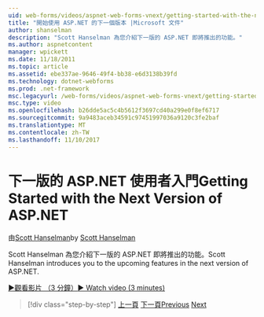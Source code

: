 ```yaml
---
uid: web-forms/videos/aspnet-web-forms-vnext/getting-started-with-the-next-version-of-aspnet
title: "開始使用 ASP.NET 的下一個版本 |Microsoft 文件"
author: shanselman
description: "Scott Hanselman 為您介紹下一版的 ASP.NET 即將推出的功能。"
ms.author: aspnetcontent
manager: wpickett
ms.date: 11/18/2011
ms.topic: article
ms.assetid: ebe337ae-9646-49f4-bb38-e6d3138b39fd
ms.technology: dotnet-webforms
ms.prod: .net-framework
msc.legacyurl: /web-forms/videos/aspnet-web-forms-vnext/getting-started-with-the-next-version-of-aspnet
msc.type: video
ms.openlocfilehash: b26dde5ac5c4b5612f3697cd40a299e0f8ef6717
ms.sourcegitcommit: 9a9483aceb34591c97451997036a9120c3fe2baf
ms.translationtype: MT
ms.contentlocale: zh-TW
ms.lasthandoff: 11/10/2017
---
```

<a name="getting-started-with-the-next-version-of-aspnet"></a><span data-ttu-id="a9794-103">下一版的 ASP.NET 使用者入門</span><span class="sxs-lookup"><span data-stu-id="a9794-103">Getting Started with the Next Version of ASP.NET</span></span>
====================
<span data-ttu-id="a9794-104">由[Scott Hanselman](https://github.com/shanselman)</span><span class="sxs-lookup"><span data-stu-id="a9794-104">by [Scott Hanselman](https://github.com/shanselman)</span></span>

<span data-ttu-id="a9794-105">Scott Hanselman 為您介紹下一版的 ASP.NET 即將推出的功能。</span><span class="sxs-lookup"><span data-stu-id="a9794-105">Scott Hanselman introduces you to the upcoming features in the next version of ASP.NET.</span></span>

[<span data-ttu-id="a9794-106">&#9654;觀看影片 （3 分鐘）</span><span class="sxs-lookup"><span data-stu-id="a9794-106">&#9654; Watch video (3 minutes)</span></span>](https://channel9.msdn.com/Blogs/ASP-NET-Site-Videos/getting-started-with-the-next-version-of-aspnet)

>[!div class="step-by-step"]
<span data-ttu-id="a9794-107">[上一頁](aspnet-vnext-videos-bundling-and-minification.md)
[下一頁](aspnet-and-web-tools-20122.md)</span><span class="sxs-lookup"><span data-stu-id="a9794-107">[Previous](aspnet-vnext-videos-bundling-and-minification.md)
[Next](aspnet-and-web-tools-20122.md)</span></span>
